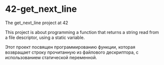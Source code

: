 # 42-get_next_line

The get_next_line project at 42

This project is about programming a function that returns a string
read from a file descriptor, using a static variable.

Этот проект посвящен программированию функции, которая возвращает строку
прочитанную из файлового дескриптора, с использованием статической переменной.
